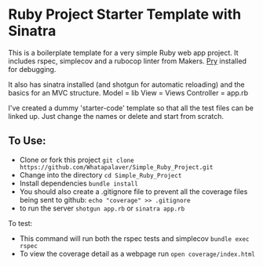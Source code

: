 Ruby Project Starter Template with Sinatra
====

This is a boilerplate template for a very simple Ruby web app project. It includes rspec, simplecov and a rubocop linter from Makers. [Pry](https://github.com/pry/pry) installed for debugging.

It also has sinatra installed (and shotgun for automatic reloading) and the basics for an MVC structure.
Model = lib
View = Views
Controller = app.rb

I've created a dummy 'starter-code' template so that all the test files can be linked up. Just change the names or delete and start from scratch.

To Use:
---

- Clone or fork this project `git clone https://github.com/Whatapalaver/Simple_Ruby_Project.git`
- Change into the directory `cd Simple_Ruby_Project`
- Install dependencies `bundle install`
- You should also create a .gitignore file to prevent all the coverage files being sent to github: `echo "coverage" >> .gitignore`  
- to run the server `shotgun app.rb` or `sinatra app.rb`

To test:

- This command will run both the rspec tests and simplecov `bundle exec rspec`
- To view the coverage detail as a webpage run `open coverage/index.html`
